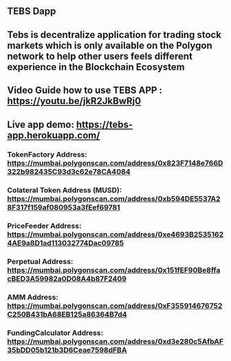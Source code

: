 ## **TEBS Dapp**
## Tebs is decentralize application for trading stock markets which is only available on the Polygon network to help other users feels different experience in the Blockchain Ecosystem

## Video Guide how to use TEBS APP : https://youtu.be/jkR2JkBwRj0


## Live app demo: https://tebs-app.herokuapp.com/


### **TokenFactory Address:** https://mumbai.polygonscan.com/address/0x823F7148e766D322b982435C93d3c62e78CA4084


### **Colateral Token Address (MUSD):** https://mumbai.polygonscan.com/address/0xb594DE5537A28F317f159af080953a3fEef69781


### **PriceFeeder Address:** https://mumbai.polygonscan.com/address/0xe4693B25351624AE9a8D1ad113032774Dac09785


### **Perpetual Address:** https://mumbai.polygonscan.com/address/0x151fEF90Be8ffacBED3A59982a0D08A4b87F2409


### **AMM Address:** https://mumbai.polygonscan.com/address/0xF355914676752C250B431bA68EB125a86364B7d4


### **FundingCalculator Address:** https://mumbai.polygonscan.com/address/0xd3e280c5AfbAF35bDD05b121b3D6Ceae7598dFBA




